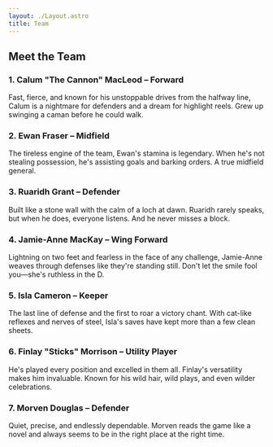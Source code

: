 ```yaml
---
layout: ./Layout.astro
title: Team
---
```


## Meet the Team

### 1. Calum "The Cannon" MacLeod &ndash; Forward

Fast, fierce, and known for his unstoppable drives from the halfway line, Calum is a nightmare for defenders and a dream for highlight reels. Grew up swinging a caman before he could walk.

### 2. Ewan Fraser &ndash; Midfield

The tireless engine of the team, Ewan's stamina is legendary. When he's not stealing possession, he's assisting goals and barking orders. A true midfield general.

### 3. Ruaridh Grant &ndash; Defender

Built like a stone wall with the calm of a loch at dawn. Ruaridh rarely speaks, but when he does, everyone listens. And he never misses a block.

### 4. Jamie-Anne MacKay &ndash; Wing Forward

Lightning on two feet and fearless in the face of any challenge, Jamie-Anne weaves through defenses like they're standing still. Don't let the smile fool you—she's ruthless in the D.

### 5. Isla Cameron &ndash; Keeper

The last line of defense and the first to roar a victory chant. With cat-like reflexes and nerves of steel, Isla's saves have kept more than a few clean sheets.

### 6. Finlay "Sticks" Morrison &ndash; Utility Player

He's played every position and excelled in them all. Finlay's versatility makes him invaluable. Known for his wild hair, wild plays, and even wilder celebrations.

### 7. Morven Douglas &ndash; Defender

Quiet, precise, and endlessly dependable. Morven reads the game like a novel and always seems to be in the right place at the right time.
